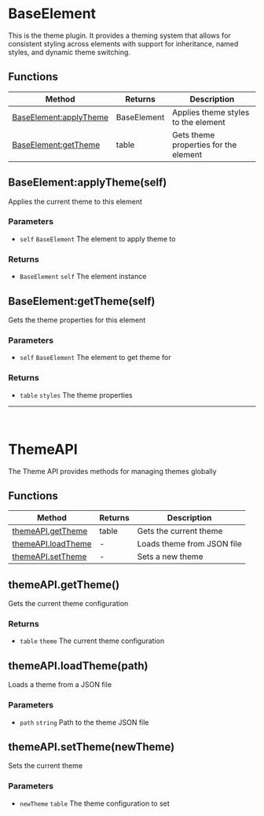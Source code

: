 # BaseElement
This is the theme plugin. It provides a theming system that allows for consistent styling across elements
with support for inheritance, named styles, and dynamic theme switching.

## Functions

|Method|Returns|Description|
|---|---|---|
|[BaseElement:applyTheme](#BaseElement:applyTheme)|BaseElement|Applies theme styles to the element
|[BaseElement:getTheme](#BaseElement:getTheme)|table|Gets theme properties for the element


## BaseElement:applyTheme(self)
Applies the current theme to this element

### Parameters
* `self` `BaseElement` The element to apply theme to

### Returns
* `BaseElement` `self` The element instance

## BaseElement:getTheme(self)
Gets the theme properties for this element

### Parameters
* `self` `BaseElement` The element to get theme for

### Returns
* `table` `styles` The theme properties


---
<br>

# ThemeAPI
The Theme API provides methods for managing themes globally

## Functions

|Method|Returns|Description|
|---|---|---|
|[themeAPI.getTheme](#themeAPI.getTheme)|table|Gets the current theme
|[themeAPI.loadTheme](#themeAPI.loadTheme)|-|Loads theme from JSON file
|[themeAPI.setTheme](#themeAPI.setTheme)|-|Sets a new theme


## themeAPI.getTheme()
Gets the current theme configuration

### Returns
* `table` `theme` The current theme configuration

## themeAPI.loadTheme(path)
Loads a theme from a JSON file

### Parameters
* `path` `string` Path to the theme JSON file

## themeAPI.setTheme(newTheme)
Sets the current theme

### Parameters
* `newTheme` `table` The theme configuration to set


